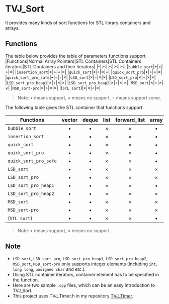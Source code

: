 # TVJ_Sort
It provides many kinds of sort functions for STL library containers and arrays.

## Functions
The table below provides the table of parameters functions support.
|Functions|Normal Array Pointers|STL Containers|STL Containers iterators|STL Containers and their iterators|
|-|:-:|:-:|:-:|:-:|
|`bubble_sort`|$\bullet$|$\circ$|$\circ$|$\times$|
|`insertion_sort`|$\bullet$|$\circ$|$\circ$|$\times$|
|`quick_sort`|$\bullet$|$\circ$|$\times$|$\circ$|
|`quick_sort_pro`|$\bullet$|$\circ$|$\circ$|$\times$|
|`quick_sort_pro_safe`|$\bullet$|$\circ$|$\circ$|$\times$|
|`LSD_sort`|$\times$|$\circ$|$\times$|$\times$|
|`LSD_sort_pro`|$\times$|$\circ$|$\times$|$\times$|
|`LSD_sort_pro_heap1`|$\times$|$\circ$|$\times$|$\times$|
|`LSD_sort_pro_heap2`|$\times$|$\circ$|$\times$|$\times$|
|`MSD_sort`|$\times$|$\circ$|$\times$|$\times$|
|`MSD_sort-pro`|$\times$|$\circ$|$\times$|$\times$|
|(`STL sort`)|$\bullet$|$\times$|$\circ$|$\times$|

> Note: $\bullet$ means support, $\times$ means no support, $\circ$ means support some.

The following table gives the STL container that functions support.

|Functions|vector|deque|list|forward_list|array|
|-|:-:|:-:|:-:|:-:|:-:|
|`bubble_sort`|$\bullet$|$\bullet$|$\times$|$\times$|$\bullet$|
|`insertion_sort`|$\bullet$|$\bullet$|$\times$|$\times$|$\bullet$|
|`quick_sort`|$\bullet$|$\bullet$|$\times$|$\times$|$\bullet$|
|`quick_sort_pro`|$\bullet$|$\bullet$|$\times$|$\times$|$\bullet$|
|`quick_sort_pro_safe`|$\bullet$|$\bullet$|$\times$|$\times$|$\bullet$|
|`LSD_sort`|$\bullet$|$\bullet$|$\times$|$\times$|$\times$|
|`LSD_sort_pro`|$\bullet$|$\bullet$|$\times$|$\times$|$\times$|
|`LSD_sort_pro_heap1`|$\bullet$|$\bullet$|$\times$|$\times$|$\bullet$|
|`LSD_sort_pro_heap2`|$\bullet$|$\bullet$|$\times$|$\times$|$\times$|
|`MSD_sort`|$\bullet$|$\bullet$|$\times$|$\times$|$\times$|
|`MSD_sort-pro`|$\bullet$|$\bullet$|$\times$|$\times$|$\times$|
|(`STL sort`)|$\bullet$|$\bullet$|$\times$|$\times$|$\bullet$|

> Note: $\bullet$ means support, $\times$ means no support.

## Note
* `LSD_sort`, `LSD_sort_pro`, `LSD_sort_pro_heap1`, `LSD_sort_pro_heap2`, `MSD_sort`, `MSD_sort-pro` only supports integer elements (Including `int`, `long long`, `unsigned char` and etc.).
* Using STL container iterators, container element has to be specified in the function.
* Here are two sample `.cpp` files, which can be an easy introduction to TVJ_Sort.
* This project uses TVJ_Timer.h in my repository [TVJ_Timer](https://github.com/Teddy-van-Jerry/TVJ_Timer).